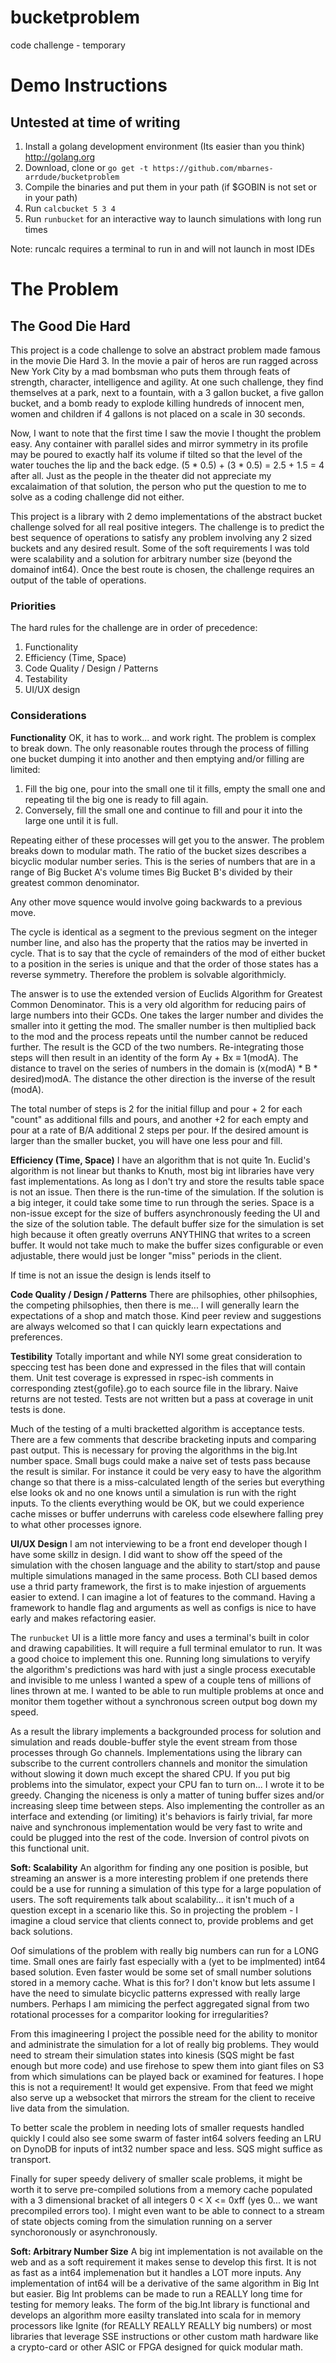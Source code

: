 # bucketproblem
code challenge - temporary

# Demo Instructions
## Untested at time of writing

1. Install a golang development environment (Its easier than you think) http://golang.org
2. Download, clone or `go get -t https://github.com/mbarnes-arrdude/bucketproblem`
3. Compile the binaries and put them in your path (if $GOBIN is not set or in your path)
4. Run `calcbucket 5 3 4`
5. Run `runbucket` for an interactive way to launch simulations with long run times

Note: runcalc requires a terminal to run in and will not launch in most IDEs

# The Problem
## The Good Die Hard
This project is a code challenge to solve an abstract problem made famous in the movie Die Hard 3. In the movie a pair of heros are run ragged across New York City by a mad bombsman who puts them through feats of strength, character, intelligence and agility. At one such challenge, they find themselves at a park, next to a fountain, with a 3 gallon bucket, a five gallon bucket, and a bomb ready to explode killing hundreds of innocent men, women and children if 4 gallons is not placed on a scale in 30 seconds.

Now, I want to note that the first time I saw the movie I thought the problem easy. Any container with parallel sides and mirror symmetry in its profile may be poured to exactly half its volume if tilted so that the level of the water touches the lip and the back edge. (5 * 0.5) + (3 * 0.5) = 2.5 + 1.5 = 4 after all. Just as the people in the theater did not appreciate my excalaimation of that solution, the person who put the question to me to solve as a coding challenge did not either.

This project is a library with 2 demo implementations of the abstract bucket challenge solved for all real positive integers. The challenge is to predict the best sequence of operations to satisfy any problem involving any 2 sized buckets and any desired result. Some of the soft requirements I was told were scalability and a solution for arbitrary number size (beyond the domainof int64). Once the best route is chosen, the challenge requires an output of the table of operations.

### Priorities
The hard rules for the challenge are in order of precedence:
1. Functionality
2. Efficiency (Time, Space)
3. Code Quality / Design / Patterns
4. Testability
5. UI/UX design

### Considerations
**Functionality** OK, it has to work... and work right. The problem is complex to break down. The only reasonable routes through the process of filling one bucket dumping it into another and then emptying and/or filling are limited:

1. Fill the big one, pour into the small one til it fills, empty the small one and repeating til the big one is ready to fill again.
2. Conversely, fill the small one and continue to fill and pour it into the large one until it is full.

Repeating either of these processes will get you to the answer. The problem breaks down to modular math. The ratio of the bucket sizes describes a bicyclic modular number series. This is the series of numbers that are in a range of Big Bucket A's volume times Big Bucket B's divided by their greatest common denominator.

Any other move squence would involve going backwards to a previous move.

The cycle is identical as a segment to the previous segment on the integer number line, and also has the property that the ratios may be inverted in cycle. That is to say that the cycle of remainders of the mod of either bucket to a position in the series is unique and that the order of those states has a reverse symmetry. Therefore the problem is solvable algorithmicly.

The answer is to use the extended version of Euclids Algorithm for Greatest Common Denominator. This is a very old algorithm for reducing pairs of large numbers into their GCDs. One takes the larger number and divides the smaller into it getting the mod. The smaller number is then multiplied back to the mod and the process repeats until the number cannot be reduced further. The result is the GCD of the two numbers. Re-integrating those steps will then result in an identity of the form Ay + Bx ≡ 1(modA). The distance to travel on the series of numbers in the domain is (x(modA) * B * desired)modA. The distance the other direction is the inverse of the result (modA).

The total number of steps is 2 for the initial fillup and pour + 2 for each "count" as additional fills and pours, and another +2 for each empty and pour at a rate of B/A additional 2 steps per pour. If the desired amount is larger than the smaller bucket, you will have one less pour and fill.

**Efficiency (Time, Space)** I have an algorithm that is not quite 1n. Euclid's algorithm is not linear but thanks to Knuth, most big int libraries have very fast implementations. As long as I don't try and store the results table space is not an issue. Then there is the run-time of the simulation. If the solution is a big integer, it could take some time to run through the series. Space is a non-issue except for the size of buffers asynchronously feeding the UI and the size of the solution table. The default buffer size for the simulation is set high because it often greatly overruns ANYTHING that writes to a screen buffer. It would not take much to make the buffer sizes configurable or even adjustable, there would just be longer "miss" periods in the client.

If time is not an issue the design is lends itself to 

**Code Quality / Design / Patterns** There are philsophies, other philsophies, the competing philsophies, then there is me... I will generally learn the expectations of a shop and match those. Kind peer review and suggestions are always welcomed so that I can quickly learn expectations and preferences.

**Testibility** Totally important and while NYI some great consideration to speccing test has been done and expressed in the files that will contain them. Unit test coverage is expressed in rspec-ish comments in corresponding ztest{gofile}.go to each source file in the library. Naive returns are not tested. Tests are not written but a pass at coverage in unit tests is done.

Much of the testing of a multi bracketted algorithm is acceptance tests. There are a few comments that describe bracketing inputs and comparing past output. This is necessary for proving the algorithms in the big.Int number space. Small bugs could make a naive set of tests pass because the result is similar. For instance it could be very easy to have the algorithm change so that there is a miss-calculated length of the series but everything else looks ok and no one knows until a simulation is run with the right inputs. To the clients everything would be OK, but we could experience cache misses or buffer underruns with careless code elsewhere falling prey to what other processes ignore.

**UI/UX Design** I am not interviewing to be a front end developer though I have some skillz in design. I did want to show off the speed of the simulation with the chosen language and the ability to start/stop and pause multiple simulations managed in the same process.  Both CLI based demos use a thrid party framework, the first is to make injestion of arguements easier to extend. I can imagine a lot of features to the command. Having a framework to handle flag and arguments as well as configs is nice to have early and makes refactoring easier.

The `runbucket` UI is a little more fancy and uses a terminal's built in color and drawing capabilities. It will require a full terminal emulator to run. It was a good choice to implement this one. Running long simulations to veryify the algorithm's predictions was hard with just a single process executable and invisible to me unless I wanted a spew of a couple tens of millions of lines thrown at me. I wanted to be able to run multiple problems at once and monitor them together without a synchronous screen output bog down my speed.

As a result the library implements a backgrounded process for solution and simulation and reads double-buffer style the event stream from those processes through Go channels. Implementations using the library can subscribe to the current controllers channels and monitor the simulation without slowing it down much except the shared CPU. If you put big problems into the simulator, expect your CPU fan to turn on... I wrote it to be greedy. Changing the niceness is only a matter of tuning buffer sizes and/or increasing sleep time between steps. Also implementing the controller as an interface and extending (or limiting) it's behaviors is fairly trivial, far more naive and synchronous implementation would be very fast to write and could be plugged into the rest of the code. Inversion of control pivots on this functional unit.

**Soft: Scalability**
An algorithm for finding any one position is posible, but streaming an answer is a more interesting problem if one pretends there could be a use for running a simulation of this type for a large population of users. The soft requirements talk about scalability... it isn't much of a question except in a scenario like this. So in projecting the problem - I imagine a cloud service that clients connect to, provide problems and get back solutions.

Oof simulations of the problem with really big numbers can run for a LONG time. Small ones are fairly fast especially with a (yet to be implmented) int64 based solution. Even faster would be some set of small number solutions stored in a memory cache. What is this for? I don't know but lets assume I have the need to simulate bicyclic patterns expressed with really large numbers. Perhaps I am mimicing the perfect aggregated signal from two rotational processes for a comparitor looking for irregularities?

From this imagineering I project the possible need for the ability to monitor and administrate the simulation for a lot of really big problems. They would need to stream their simulation states into kinesis (SQS might be fast enough but more code) and use firehose to spew them into giant files on S3 from which simulations can be played back or examined for features. I hope this is not a requirement! It would get expensive. From that feed we might also serve up a websocket that mirrors the stream for the client to receive live data from the simulation.

To better scale the problem in needing lots of smaller requests handled quickly I could also see some swarm of faster int64 solvers feeding an LRU on DynoDB for inputs of int32 number space and less. SQS might suffice as transport.

Finally for super speedy delivery of smaller scale problems, it might be worth it to serve pre-compiled solutions from a memory cache populated with a 3 dimensional bracket of all integers 0 < X <= 0xff (yes 0... we want precompiled errors too). I might even want to be able to connect to a stream of state objects coming from the simulation running on a server synchoronously or asynchronously.

**Soft: Arbitrary Number Size**
A big int implementation is not available on the web and as a soft requirement it makes sense to develop this first. It is not as fast as a int64 implemenation but it handles a LOT more inputs. Any implementation of int64 will be a derivative of the same algorithm in Big Int but easier. Big Int problems can be made to run a REALLY long time for testing for memory leaks. The form of the big.Int library is functional and develops an algorithm more easilty translated into scala for in memory processors like Ignite (for REALLY REALLY REALLY big numbers) or most libraries that leverage SSE instructions or other custom math hardware like a crypto-card or other ASIC or FPGA designed for quick modular math.
